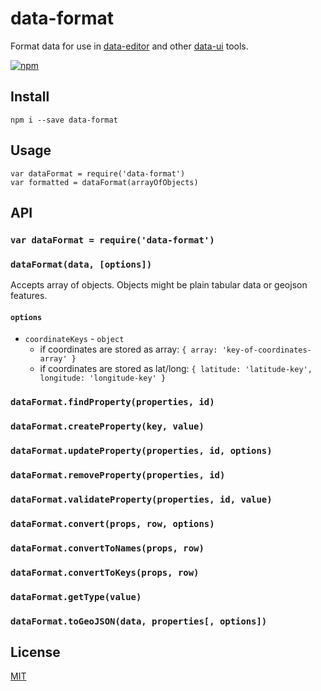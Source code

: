 # data-format

Format data for use in [data-editor](https://github.com/editdata/data-editor) and other [data-ui](https://github.com/editdata/data-ui) tools.

[![npm](https://img.shields.io/npm/v/data-format.svg)](http://npmjs.com/data-format)

## Install

```
npm i --save data-format
```

## Usage

```
var dataFormat = require('data-format')
var formatted = dataFormat(arrayOfObjects)
```

## API

### `var dataFormat = require('data-format')`

### `dataFormat(data, [options])`

Accepts array of objects. Objects might be plain tabular data or geojson features.

#### `options`
- `coordinateKeys` - `object`
  - if coordinates are stored as array: `{ array: 'key-of-coordinates-array' }`
  - if coordinates are stored as lat/long: `{ latitude: 'latitude-key', longitude: 'longitude-key' }`

### `dataFormat.findProperty(properties, id)`

### `dataFormat.createProperty(key, value)`

### `dataFormat.updateProperty(properties, id, options)`

### `dataFormat.removeProperty(properties, id)`

### `dataFormat.validateProperty(properties, id, value)`

### `dataFormat.convert(props, row, options)`

### `dataFormat.convertToNames(props, row)`

### `dataFormat.convertToKeys(props, row)`

### `dataFormat.getType(value)`

### `dataFormat.toGeoJSON(data, properties[, options])`

## License
[MIT](LICENSE.md)
